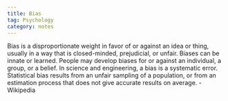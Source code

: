 ```yaml
---
title: Bias
tag: Psychology 
category: notes
---
```


 Bias is a disproportionate weight in favor of or against an idea or thing, usually in a way that is closed-minded, prejudicial, or unfair. Biases can be innate or learned. People may develop biases for or against an individual, a group, or a belief. In science and engineering, a bias is a systematic error. Statistical bias results from an unfair sampling of a population, or from an estimation process that does not give accurate results on average. - Wikipedia
